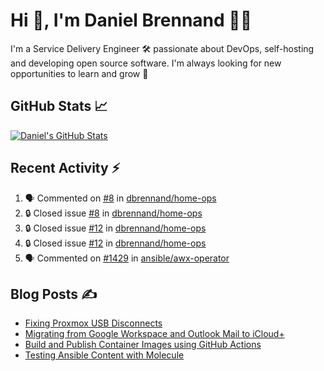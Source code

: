 # Hi 👋, I'm Daniel Brennand 👨‍💻

I'm a Service Delivery Engineer 🛠 passionate about DevOps, self-hosting and developing open source software. I'm always looking for new opportunities to learn and grow 🌱

## GitHub Stats 📈

[![Daniel's GitHub Stats](https://github-readme-stats.vercel.app/api?username=dbrennand&show_icons=true&count_private=true&hide_border=true&theme=dark)](https://github.com/anuraghazra/github-readme-stats)

## Recent Activity ⚡

<!--START_SECTION:activity-->
1. 🗣 Commented on [#8](https://github.com/dbrennand/home-ops/issues/8#issuecomment-2209019837) in [dbrennand/home-ops](https://github.com/dbrennand/home-ops)
2. 🔒 Closed issue [#8](https://github.com/dbrennand/home-ops/issues/8) in [dbrennand/home-ops](https://github.com/dbrennand/home-ops)
3. 🔒 Closed issue [#12](https://github.com/dbrennand/home-ops/issues/12) in [dbrennand/home-ops](https://github.com/dbrennand/home-ops)
4. 🔒 Closed issue [#12](https://github.com/dbrennand/home-ops/issues/12) in [dbrennand/home-ops](https://github.com/dbrennand/home-ops)
5. 🗣 Commented on [#1429](https://github.com/ansible/awx-operator/issues/1429#issuecomment-2202362691) in [ansible/awx-operator](https://github.com/ansible/awx-operator)
<!--END_SECTION:activity-->

## Blog Posts ✍

<!-- BLOG-POST-LIST:START -->
- [Fixing Proxmox USB Disconnects](https://danielbrennand.com/blog/proxmox-fix-usb-disconnect/)
- [Migrating from Google Workspace and Outlook Mail to iCloud+](https://danielbrennand.com/blog/google-outlook-to-icloud+/)
- [Build and Publish Container Images using GitHub Actions](https://danielbrennand.com/blog/build-and-publish-container-image-gha/)
- [Testing Ansible Content with Molecule](https://danielbrennand.com/blog/testing-ansible-content/)
<!-- BLOG-POST-LIST:END -->
